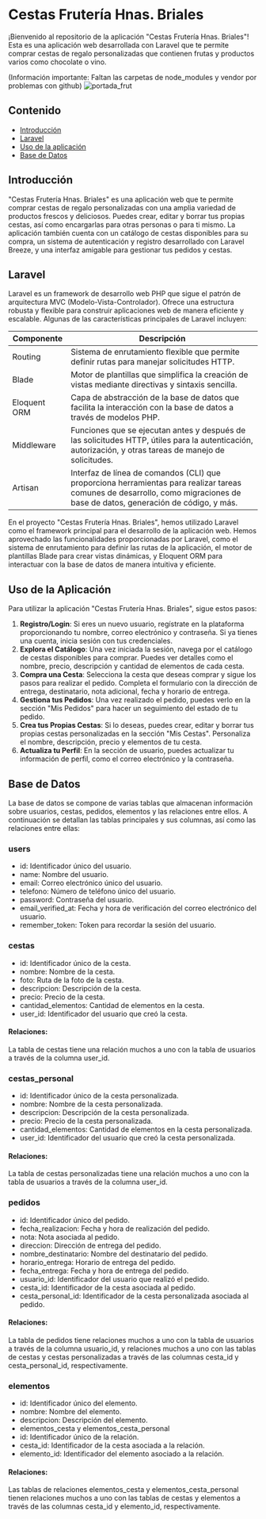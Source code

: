 
# Cestas Frutería Hnas. Briales
¡Bienvenido al repositorio de la aplicación "Cestas Frutería Hnas. Briales"! Esta es una aplicación web desarrollada con Laravel que te permite comprar cestas de regalo personalizadas que contienen frutas y productos varios como chocolate o vino.

(Información importante: Faltan las carpetas de node_modules y vendor por problemas con github)
![portada_frut](https://github.com/Diegobrls/FruteriaHnasBriales/assets/105086398/d5e83911-676c-48a8-a690-d3bb4e63077e)

## Contenido
* [Introducción](#Introducción)
* [Laravel](#Laravel)
* [Uso de la aplicación](#Uso-de-la-Aplicación)
* [Base de Datos](#Base-de-Datos)

## Introducción
"Cestas Frutería Hnas. Briales" es una aplicación web que te permite comprar cestas de regalo personalizadas con una amplia variedad de productos frescos y deliciosos. Puedes crear, editar y borrar tus propias cestas, así como encargarlas para otras personas o para ti mismo. La aplicación también cuenta con un catálogo de cestas disponibles para su compra, un sistema de autenticación y registro desarrollado con Laravel Breeze, y una interfaz amigable para gestionar tus pedidos y cestas.

## Laravel
Laravel es un framework de desarrollo web PHP que sigue el patrón de arquitectura MVC (Modelo-Vista-Controlador). Ofrece una estructura robusta y flexible para construir aplicaciones web de manera eficiente y escalable. Algunas de las características principales de Laravel incluyen:

| Componente  | Descripción |
| ------------- | ------------- |
| Routing  | Sistema de enrutamiento flexible que permite definir rutas para manejar solicitudes HTTP.  |
| Blade  | Motor de plantillas que simplifica la creación de vistas mediante directivas y sintaxis sencilla.  |
| Eloquent ORM | Capa de abstracción de la base de datos que facilita la interacción con la base de datos a través de modelos PHP. |
| Middleware | Funciones que se ejecutan antes y después de las solicitudes HTTP, útiles para la autenticación, autorización, y otras tareas de manejo de solicitudes. |
| Artisan | Interfaz de línea de comandos (CLI) que proporciona herramientas para realizar tareas comunes de desarrollo, como migraciones de base de datos, generación de código, y más. |
	
En el proyecto "Cestas Frutería Hnas. Briales", hemos utilizado Laravel como el framework principal para el desarrollo de la aplicación web. Hemos aprovechado las funcionalidades proporcionadas por Laravel, como el sistema de enrutamiento para definir las rutas de la aplicación, el motor de plantillas Blade para crear vistas dinámicas, y Eloquent ORM para interactuar con la base de datos de manera intuitiva y eficiente.

## Uso de la Aplicación

Para utilizar la aplicación "Cestas Frutería Hnas. Briales", sigue estos pasos:

1. **Registro/Login**: Si eres un nuevo usuario, regístrate en la plataforma proporcionando tu nombre, correo electrónico y contraseña. Si ya tienes una cuenta, inicia sesión con tus credenciales.
2. **Explora el Catálogo**: Una vez iniciada la sesión, navega por el catálogo de cestas disponibles para comprar. Puedes ver detalles como el nombre, precio, descripción y cantidad de elementos de cada cesta.
3. **Compra una Cesta**: Selecciona la cesta que deseas comprar y sigue los pasos para realizar el pedido. Completa el formulario con la dirección de entrega, destinatario, nota adicional, fecha y horario de entrega.
4. **Gestiona tus Pedidos**: Una vez realizado el pedido, puedes verlo en la sección "Mis Pedidos" para hacer un seguimiento del estado de tu pedido.
5. **Crea tus Propias Cestas**: Si lo deseas, puedes crear, editar y borrar tus propias cestas personalizadas en la sección "Mis Cestas". Personaliza el nombre, descripción, precio y elementos de tu cesta.
6. **Actualiza tu Perfil**: En la sección de usuario, puedes actualizar tu información de perfil, como el correo electrónico y la contraseña.

## Base de Datos
La base de datos se compone de varias tablas que almacenan información sobre usuarios, cestas, pedidos, elementos y las relaciones entre ellos. A continuación se detallan las tablas principales y sus columnas, así como las relaciones entre ellas:

### users
- id: Identificador único del usuario.
- name: Nombre del usuario.
- email: Correo electrónico único del usuario.
- telefono: Número de teléfono único del usuario.
- password: Contraseña del usuario.
- email_verified_at: Fecha y hora de verificación del correo electrónico del usuario.
- remember_token: Token para recordar la sesión del usuario.

### cestas
- id: Identificador único de la cesta.
- nombre: Nombre de la cesta.
- foto: Ruta de la foto de la cesta.
- descripcion: Descripción de la cesta.
- precio: Precio de la cesta.
- cantidad_elementos: Cantidad de elementos en la cesta.
- user_id: Identificador del usuario que creó la cesta.

#### Relaciones:
La tabla de cestas tiene una relación muchos a uno con la tabla de usuarios a través de la columna user_id.

### cestas_personal
- id: Identificador único de la cesta personalizada.
- nombre: Nombre de la cesta personalizada.
- descripcion: Descripción de la cesta personalizada.
- precio: Precio de la cesta personalizada.
- cantidad_elementos: Cantidad de elementos en la cesta personalizada.
- user_id: Identificador del usuario que creó la cesta personalizada.

#### Relaciones:
La tabla de cestas personalizadas tiene una relación muchos a uno con la tabla de usuarios a través de la columna user_id.

### pedidos
- id: Identificador único del pedido.
- fecha_realizacion: Fecha y hora de realización del pedido.
- nota: Nota asociada al pedido.
- direccion: Dirección de entrega del pedido.
- nombre_destinatario: Nombre del destinatario del pedido.
- horario_entrega: Horario de entrega del pedido.
- fecha_entrega: Fecha y hora de entrega del pedido.
- usuario_id: Identificador del usuario que realizó el pedido.
- cesta_id: Identificador de la cesta asociada al pedido.
- cesta_personal_id: Identificador de la cesta personalizada asociada al pedido.

#### Relaciones:
La tabla de pedidos tiene relaciones muchos a uno con la tabla de usuarios a través de la columna usuario_id, y relaciones muchos a uno con las tablas de cestas y cestas personalizadas a través de las columnas cesta_id y cesta_personal_id, respectivamente.

### elementos
- id: Identificador único del elemento.
- nombre: Nombre del elemento.
- descripcion: Descripción del elemento.
- elementos_cesta y elementos_cesta_personal
- id: Identificador único de la relación.
- cesta_id: Identificador de la cesta asociada a la relación.
- elemento_id: Identificador del elemento asociado a la relación.

#### Relaciones:
Las tablas de relaciones elementos_cesta y elementos_cesta_personal tienen relaciones muchos a uno con las tablas de cestas y elementos a través de las columnas cesta_id y elemento_id, respectivamente.



